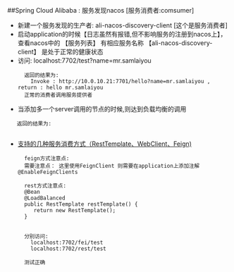 ##Spring Cloud Alibaba : 服务发现nacos [服务消费者:comsumer]
+ 新建一个服务发现的生产者: ali-nacos-discovery-client  [这个是服务消费者]
+ 启动application的时候【日志虽然有报错,但不影响服务的注册到nacos上】，查看nacos中的 【服务列表】 有相应服务名称 【ali-nacos-discovery-client】 是处于正常的健康状态
+ 访问: localhost:7702/test?name=mr.samlaiyou
  ```text
    返回的结果为:
      Invoke : http://10.0.10.21:7701/hello?name=mr.samlaiyou , return : hello mr.samlaiyou
    正常的消费者调用服务提供者
  ```
+ 当添加多一个server调用的节点的时候,则达到负载均衡的调用  
 ```text
    返回的结果为:
        
  ```
+ [支持的几种服务消费方式（RestTemplate、WebClient、Feign)](http://blog.didispace.com/spring-cloud-alibaba-2/) 
  ```text
    feign方式注意点:
    需要注意点： 这里使用FeignClient 则需要在application上添加注解 @EnableFeignClients
  
    rest方式注意点:
    @Bean
    @LoadBalanced
    public RestTemplate restTemplate() {
       return new RestTemplate();
    }
  
  
    分别访问:
      localhost:7702/fei/test
      localhost:7702/rest/test
    
    测试正确
  ``` 